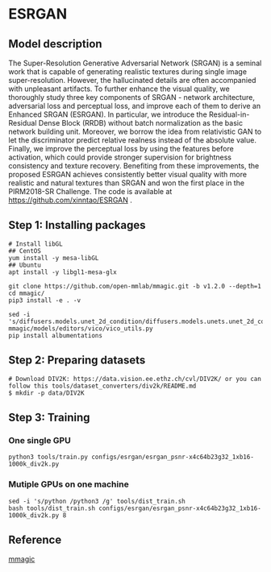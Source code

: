 # ESRGAN

## Model description

The Super-Resolution Generative Adversarial Network (SRGAN) is a seminal work that is capable of generating realistic textures during single image super-resolution. However, the hallucinated details are often accompanied with unpleasant artifacts. To further enhance the visual quality, we thoroughly study three key components of SRGAN - network architecture, adversarial loss and perceptual loss, and improve each of them to derive an Enhanced SRGAN (ESRGAN). In particular, we introduce the Residual-in-Residual Dense Block (RRDB) without batch normalization as the basic network building unit. Moreover, we borrow the idea from relativistic GAN to let the discriminator predict relative realness instead of the absolute value. Finally, we improve the perceptual loss by using the features before activation, which could provide stronger supervision for brightness consistency and texture recovery. Benefiting from these improvements, the proposed ESRGAN achieves consistently better visual quality with more realistic and natural textures than SRGAN and won the first place in the PIRM2018-SR Challenge. The code is available at https://github.com/xinntao/ESRGAN .

## Step 1: Installing packages

```shell
# Install libGL
## CentOS
yum install -y mesa-libGL
## Ubuntu
apt install -y libgl1-mesa-glx

git clone https://github.com/open-mmlab/mmagic.git -b v1.2.0 --depth=1
cd mmagic/
pip3 install -e . -v

sed -i 's/diffusers.models.unet_2d_condition/diffusers.models.unets.unet_2d_condition/g' mmagic/models/editors/vico/vico_utils.py
pip install albumentations
```

## Step 2: Preparing datasets

```shell
# Download DIV2K: https://data.vision.ee.ethz.ch/cvl/DIV2K/ or you can follow this tools/dataset_converters/div2k/README.md
$ mkdir -p data/DIV2K
```

## Step 3: Training

### One single GPU
```shell
python3 tools/train.py configs/esrgan/esrgan_psnr-x4c64b23g32_1xb16-1000k_div2k.py
```

### Mutiple GPUs on one machine
```shell
sed -i 's/python /python3 /g' tools/dist_train.sh
bash tools/dist_train.sh configs/esrgan/esrgan_psnr-x4c64b23g32_1xb16-1000k_div2k.py 8
```

## Reference
[mmagic](https://github.com/open-mmlab/mmagic)
